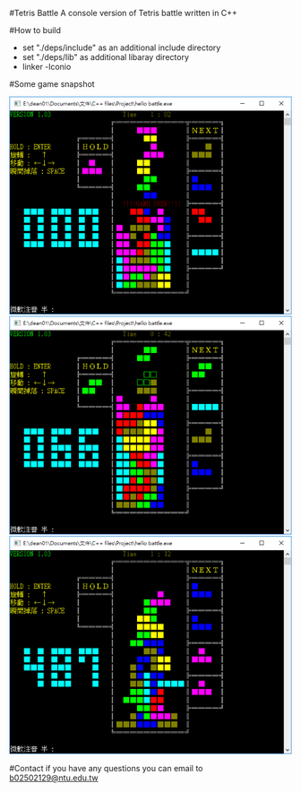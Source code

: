 #Tetris Battle
A console version of Tetris battle written in C++

#How to build
 * set "./deps/include" as an additional include directory 
 * set "./deps/lib" as additional libaray directory 
 * linker -lconio

#Some game snapshot

![demo1](https://github.com/Po-wei/tetris_battle/blob/master/demo/demo1.PNG)
![demo2](https://github.com/Po-wei/tetris_battle/blob/master/demo/demo2.PNG)
![demo3](https://github.com/Po-wei/tetris_battle/blob/master/demo/demo3.PNG)

#Contact
 if you have any questions you can email to b02502129@ntu.edu.tw

